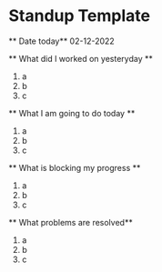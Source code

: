 # Standup Template

** Date today**
02-12-2022

** What did I worked on yesteryday **
1. a
2. b
3. c 

** What I am going to do today **
1. a
2. b
3. c 

** What is blocking my progress **
1. a
2. b
3. c 

** What problems are resolved** 
1. a
2. b
3. c 

